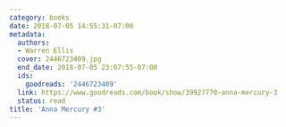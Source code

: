 ```yaml
---
category: books
date: 2018-07-05 14:55:31-07:00
metadata:
  authors:
  - Warren Ellis
  cover: 2446723409.jpg
  end_date: 2018-07-05 23:07:55-07:00
  ids:
    goodreads: '2446723409'
  link: https://www.goodreads.com/book/show/39927770-anna-mercury-3
  status: read
title: 'Anna Mercury #3'
---
```

